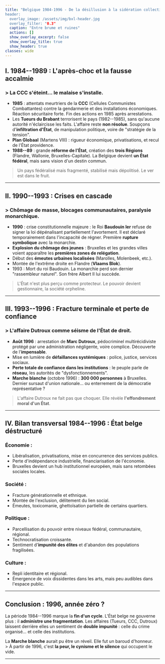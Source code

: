 ```yaml
---
title: "Belgique 1984-1996 - De la désillusion à la sidération collective
header:
  overlay_image: /assets/img/bxl-header.jpg
  overlay_filter: "0.3"
  caption: "Entre brume et ruines"
  actions: []
  show_overlay_excerpt: false
  show_overlay_title: true
  show_header: true
classes: wide
---
```



## I. 1984--1989 : L'après-choc et la fausse accalmie

### \> La CCC s'éteint... le malaise s'installe.

- **1985** : attentats meurtriers de la **CCC** (Cellules Communistes Combattantes) contre la gendarmerie et des installations économiques. Réaction sécuritaire forte. Fin des actions en 1985 après arrestations.
- Les **Tueurs du Brabant** terrorisent le pays (1982--1985), sans qu'aucune autorité n'éclaircisse les faits. L'affaire reste **non résolue**. Soupçons d'**infiltration d'État**, de manipulation politique, voire de "stratégie de la tension".
- **Plan Globaal** (Martens VIII) : rigueur économique, privatisations, et recul de l'État providence.
- **1988--89** : grande **réforme de l'État**, création des **trois Régions** (Flandre, Wallonie, Bruxelles-Capitale). La Belgique devient **un État fédéral**, mais sans vision d'un destin commun.

> Un pays fédéralisé mais fragmenté, stabilisé mais dépolitisé. Le ver est dans le fruit.

---

## II. 1990--1993 : Crises en cascade

### \> Chômage de masse, blocages communautaires, paralysie monarchique.

- **1990** : crise constitutionnelle majeure : le Roi **Baudouin Ier** refuse de signer la loi dépénalisant partiellement l'avortement. Il est déclaré temporairement dans l'incapacité de régner. Première **rupture symbolique** avec la monarchie.
- **Explosion du chômage des jeunes** : Bruxelles et les grandes villes voient apparaître les **premières zones de relégation**.
- Début des **émeutes urbaines localisées** (Marolles, Molenbeek, etc.).
- Montée de l'extrême droite en Flandre (**Vlaams Blok**).
- 1993 : Mort du roi Baudouin. La monarchie perd son dernier "rassembleur naturel". Son frère Albert II lui succède.

> L'État n'est plus perçu comme protecteur. Le pouvoir devient gestionnaire, la société orpheline.

---

## III. 1993--1996 : Fracture terminale et perte de confiance

### \> L'affaire Dutroux comme séisme de l'État de droit.

- **Août 1996** : arrestation de **Marc Dutroux**, pédocriminel multirécidiviste protégé par une administration négligente, voire complice. Découverte de l'**impensable**.
- Mise en lumière de **défaillances systémiques** : police, justice, services sociaux.
- **Perte totale de confiance dans les institutions** : le peuple parle de **réseau**, les autorités de "dysfonctionnements".
- **Marche blanche** (octobre 1996) : **300 000 personnes** à Bruxelles. Dernier sursaut d'union nationale... ou enterrement de la démocratie représentative ?

> L'affaire Dutroux ne fait pas que choquer. Elle révèle **l'effondrement moral d'un État**.

---

## IV. Bilan transversal 1984--1996 : État belge déstructuré

### Économie :

- Libéralisation, privatisations, mise en concurrence des services publics.
- Perte d'indépendance industrielle, financiarisation de l'économie.
- Bruxelles devient un hub institutionnel européen, mais sans retombées sociales locales.

### Société :

- Fracture générationnelle et ethnique.
- Montée de l'exclusion, délitement du lien social.
- Émeutes, toxicomanie, ghettoïsation partielle de certains quartiers.

### Politique :

- Parcellisation du pouvoir entre niveaux fédéral, communautaire, régional.
- Technocratisation croissante.
- Sentiment d'**impunité des élites** et d'abandon des populations fragilisées.

### Culture :

- Repli identitaire et régional.
- Émergence de voix dissidentes dans les arts, mais peu audibles dans l'espace public.

---

## Conclusion : 1996, année zéro ?

La période 1984--1996 marque la **fin d'un cycle**. L'État belge ne gouverne plus : il **administre une fragmentation**. Les affaires (Tueurs, CCC, Dutroux) laissent derrière elles un sentiment de **double impunité** : celle du crime organisé... et celle des institutions.

La **Marche blanche** aurait pu être un réveil. Elle fut un baroud d'honneur.  
\> À partir de 1996, c'est **la peur, le cynisme et le silence** qui occupent le vide.

---

